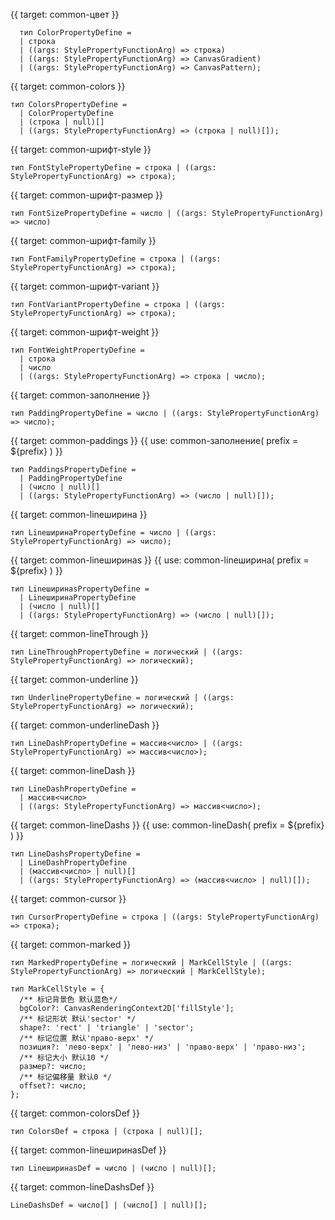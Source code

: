 {{ target: common-цвет }}

```
  тип ColorPropertyDefine =
  | строка
  | ((args: StylePropertyFunctionArg) => строка)
  | ((args: StylePropertyFunctionArg) => CanvasGradient)
  | ((args: StylePropertyFunctionArg) => CanvasPattern);
```

{{ target: common-colors }}

```
тип ColorsPropertyDefine =
  | ColorPropertyDefine
  | (строка | null)[]
  | ((args: StylePropertyFunctionArg) => (строка | null)[]);
```

{{ target: common-шрифт-style }}

```
тип FontStylePropertyDefine = строка | ((args: StylePropertyFunctionArg) => строка);
```

{{ target: common-шрифт-размер }}

```
тип FontSizePropertyDefine = число | ((args: StylePropertyFunctionArg) => число)
```

{{ target: common-шрифт-family }}

```
тип FontFamilyPropertyDefine = строка | ((args: StylePropertyFunctionArg) => строка);
```

{{ target: common-шрифт-variant }}

```
тип FontVariantPropertyDefine = строка | ((args: StylePropertyFunctionArg) => строка);
```

{{ target: common-шрифт-weight }}

```
тип FontWeightPropertyDefine =
  | строка
  | число
  | ((args: StylePropertyFunctionArg) => строка | число);
```

{{ target: common-заполнение }}

```
тип PaddingPropertyDefine = число | ((args: StylePropertyFunctionArg) => число);
```

{{ target: common-paddings }}
{{ use: common-заполнение(
  prefix = ${prefix}
  ) }}

```
тип PaddingsPropertyDefine =
  | PaddingPropertyDefine
  | (число | null)[]
  | ((args: StylePropertyFunctionArg) => (число | null)[]);
```

{{ target: common-lineширина }}

```
тип LineширинаPropertyDefine = число | ((args: StylePropertyFunctionArg) => число);
```

{{ target: common-lineширинаs }}
{{ use: common-lineширина(
  prefix = ${prefix}
  ) }}

```
тип LineширинаsPropertyDefine =
  | LineширинаPropertyDefine
  | (число | null)[]
  | ((args: StylePropertyFunctionArg) => (число | null)[]);
```

{{ target: common-lineThrough }}

```
тип LineThroughPropertyDefine = логический | ((args: StylePropertyFunctionArg) => логический);
```

{{ target: common-underline }}

```
тип UnderlinePropertyDefine = логический | ((args: StylePropertyFunctionArg) => логический);
```

{{ target: common-underlineDash }}

```
тип LineDashPropertyDefine = массив<число> | ((args: StylePropertyFunctionArg) => массив<число>);
```

{{ target: common-lineDash }}

```
тип LineDashPropertyDefine =
  | массив<число>
  | ((args: StylePropertyFunctionArg) => массив<число>);
```

{{ target: common-lineDashs }}
{{ use: common-lineDash(
  prefix = ${prefix}
  ) }}

```
тип LineDashsPropertyDefine =
  | LineDashPropertyDefine
  | (массив<число> | null)[]
  | ((args: StylePropertyFunctionArg) => (массив<число> | null)[]);
```

{{ target: common-cursor }}

```
тип CursorPropertyDefine = строка | ((args: StylePropertyFunctionArg) => строка);

```

{{ target: common-marked }}

```
тип MarkedPropertyDefine = логический | MarkCellStyle | ((args: StylePropertyFunctionArg) => логический | MarkCellStyle);

тип MarkCellStyle = {
  /** 标记背景色 默认蓝色*/
  bgColor?: CanvasRenderingContext2D['fillStyle'];
  /** 标记形状 默认'sector' */
  shape?: 'rect' | 'triangle' | 'sector';
  /** 标记位置 默认'право-верх' */
  позиция?: 'лево-верх' | 'лево-низ' | 'право-верх' | 'право-низ';
  /** 标记大小 默认10 */
  размер?: число;
  /** 标记偏移量 默认0 */
  offset?: число;
};

```

{{ target: common-colorsDef }}

```
тип ColorsDef = строка | (строка | null)[];
```

{{ target: common-lineширинаsDef }}

```
тип LineширинаsDef = число | (число | null)[];
```

{{ target: common-lineDashsDef }}

```
LineDashsDef = число[] | (число[] | null)[];
```
